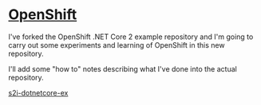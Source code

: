 # [OpenShift](https://www.openshift.com/)

I've forked the OpenShift .NET Core 2 example repository and I'm going to carry out some experiments and learning of OpenShift in this new repository.

I'll add some "how to" notes describing what I've done into the actual repository.

[s2i-dotnetcore-ex](https://github.com/richardlucas761/s2i-dotnetcore-ex)
